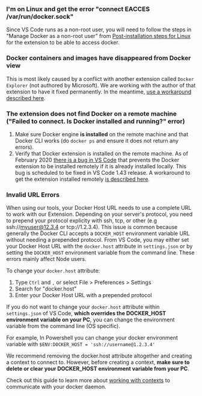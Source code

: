### I'm on Linux and get the error "connect EACCES /var/run/docker.sock"

Since VS Code runs as a non-root user, you will need to follow the steps in "Manage Docker as a non-root user" from [Post-installation steps for Linux](https://aka.ms/AA37yk6) for the extension to be able to access docker.

### Docker containers and images have disappeared from Docker view

This is most likely caused by a conflict with another extension called `Docker Explorer` (not authored by Microsoft). We are working with the author of that extension to have it fixed permanently. In the meantime, [use a workaround described here](https://github.com/microsoft/vscode-docker/issues/1609#issuecomment-586331394).

### The extension does not find Docker on a remote machine ("Failed to connect. Is Docker installed and running?" error)

1. Make sure Docker engine **is installed** on the remote machine and that Docker CLI works (do `docker ps` and ensure it does not return any errors).
2. Verify that Docker extension is installed on the remote machine. As of February 2020 [there is a bug in VS Code](https://github.com/microsoft/vscode/issues/83675) that prevents the Docker extension to be installed remotely if it is already installed locally. This bug is scheduled to be fixed in VS Code 1.43 release. A workaround to get the extension installed remotely [is described here](https://github.com/microsoft/vscode-docker/issues/1582#issuecomment-578882428).

### Invalid URL Errors

When using our tools, your Docker Host URL needs to use a complete URL to work with our Extension. Depending on your server's protocol, you need to prepend your protocol explicity with ssh, tcp, or other (e.g ssh://myuser@12.3.4 or tcp://1.2.3.4). This issue is common because generally the Docker CLI accepts a `DOCKER_HOST` environment variable URL without needing a prepended protocol. From VS Code, you may either set your Docker Host URL with the `docker.host` attribute in `settings.json` or by setting the `DOCKER_HOST` environment variable from the command line. These errors mainly affect Node users.

To change your `docker.host` attribute: 
1. Type `Ctrl` and `,` or select File > Preferences > Settings
1. Search for "docker.host"
1. Enter your Docker Host URL with a prepended protocol

If you do not want to change your `docker.host` attribute within `settings.json` of VS Code, **which overrides the DOCKER_HOST environment variable on your PC**, you can change the environment variable from the command line (OS specific). 

For example, In Powershell you can change your docker environment variable with `$ENV:DOCKER_HOST = 'ssh://username@1.2.3.4'`

We recommend removing the docker.host attribute altogether and creating a context to connect to. However, before creating a context, **make sure to delete or clear your DOCKER_HOST environment variable from your PC**.

Check out this guide to learn more about [working with contexts](https://docs.docker.com/engine/context/working-with-contexts/) to communicate with your docker daemon. 
